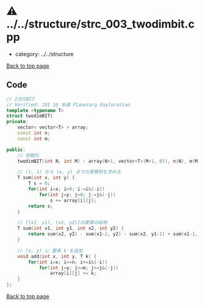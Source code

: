 <!-- mathjax config similar to math.stackexchange -->
<script type="text/javascript" async
  src="https://cdnjs.cloudflare.com/ajax/libs/mathjax/2.7.5/MathJax.js?config=TeX-MML-AM_CHTML">
</script>
<script type="text/x-mathjax-config">
  MathJax.Hub.Config({
    TeX: { equationNumbers: { autoNumber: "AMS" }},
    tex2jax: {
      inlineMath: [ ['$','$'] ],
      processEscapes: true
    },
    "HTML-CSS": { matchFontHeight: false },
    displayAlign: "left",
    displayIndent: "2em"
  });
</script>

<script type="text/javascript" src="https://cdnjs.cloudflare.com/ajax/libs/jquery/3.4.1/jquery.min.js"></script>
<script type="text/javascript" src="../../assets/js/balloons.js"></script>
<script type="text/javascript" src="../../assets/js/copy-button.js"></script>
<link rel="stylesheet" href="../../assets/css/copy-button.css" />


# :warning: ../../structure/strc_003_twodimbit.cpp
* category: ../../structure


[Back to top page](../../index.html)



## Code
```cpp
// 2次元BIT
// Verified: JOI 10 本選 Planetary Exploration
template <typename T>
struct twodimBIT{
private:
    vector< vector<T> > array;
    const int n;
    const int m;

public:
    // 初期化
    twodimBIT(int N, int M) : array(N+1, vector<T>(M+1, 0)), n(N), m(M) {}

    // (1, 1) から (x, y) までの累積和を求める
    T sum(int x, int y) {
        T s = 0;
        for(int i=x; i>0; i-=i&(-i))
            for(int j=y; j>0; j-=j&(-j))
                s += array[i][j];
        return s;
    }

    // [(x1, y1), (x2, y2)]の要素の総和
    T sum(int x1, int y1, int x2, int y2) {
        return sum(x2, y2) - sum(x1-1, y2) - sum(x2, y1-1) + sum(x1-1, y1-1);
    }

    // (x, y) に 要素 k を追加
    void add(int x, int y, T k) {
        for(int i=x; i<=n; i+=i&(-i))
            for(int j=y; j<=m; j+=j&(-j))
                array[i][j] += k;
    }
};

```

[Back to top page](../../index.html)

